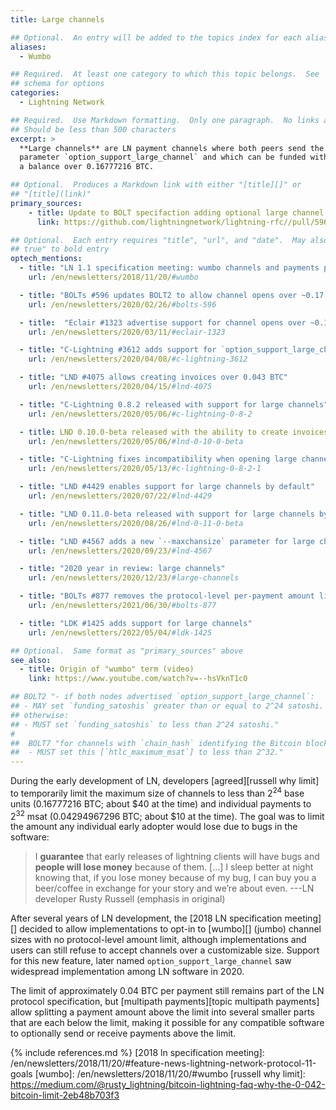 ```yaml
---
title: Large channels

## Optional.  An entry will be added to the topics index for each alias
aliases:
  - Wumbo

## Required.  At least one category to which this topic belongs.  See
## schema for options
categories:
  - Lightning Network

## Required.  Use Markdown formatting.  Only one paragraph.  No links allowed.
## Should be less than 500 characters
excerpt: >
  **Large channels** are LN payment channels where both peers send the
  parameter `option_support_large_channel` and which can be funded with
  a balance over 0.16777216 BTC.

## Optional.  Produces a Markdown link with either "[title][]" or
## "[title](link)"
primary_sources:
    - title: Update to BOLT specifaction adding optional large channel support
      link: https://github.com/lightningnetwork/lightning-rfc//pull/596

## Optional.  Each entry requires "title", "url", and "date".  May also use "feature:
## true" to bold entry
optech_mentions:
  - title: "LN 1.1 specification meeting: wumbo channels and payments proposal"
    url: /en/newsletters/2018/11/20/#wumbo

  - title: "BOLTs #596 updates BOLT2 to allow channel opens over ~0.17 BTC"
    url: /en/newsletters/2020/02/26/#bolts-596

  - title:  "Eclair #1323 advertise support for channel opens over ~0.17 BTC"
    url: /en/newsletters/2020/03/11/#eclair-1323

  - title: "C-Lightning #3612 adds support for `option_support_large_channel`"
    url: /en/newsletters/2020/04/08/#c-lightning-3612

  - title: "LND #4075 allows creating invoices over 0.043 BTC"
    url: /en/newsletters/2020/04/15/#lnd-4075

  - title: "C-Lightning 0.8.2 released with support for large channels"
    url: /en/newsletters/2020/05/06/#c-lightning-0-8-2

  - title: LND 0.10.0-beta released with the ability to create invoices over 0.043 BTC
    url: /en/newsletters/2020/05/06/#lnd-0-10-0-beta

  - title: "C-Lightning fixes incompatibility when opening large channels with Eclair"
    url: /en/newsletters/2020/05/13/#c-lightning-0-8-2-1

  - title: "LND #4429 enables support for large channels by default"
    url: /en/newsletters/2020/07/22/#lnd-4429

  - title: "LND 0.11.0-beta released with support for large channels by default"
    url: /en/newsletters/2020/08/26/#lnd-0-11-0-beta

  - title: "LND #4567 adds a new `--maxchansize` parameter for large channels"
    url: /en/newsletters/2020/09/23/#lnd-4567

  - title: "2020 year in review: large channels"
    url: /en/newsletters/2020/12/23/#large-channels

  - title: "BOLTs #877 removes the protocol-level per-payment amount limit"
    url: /en/newsletters/2021/06/30/#bolts-877

  - title: "LDK #1425 adds support for large channels"
    url: /en/newsletters/2022/05/04/#ldk-1425

## Optional.  Same format as "primary_sources" above
see_also:
  - title: Origin of "wumbo" term (video)
    link: https://www.youtube.com/watch?v=--hsVknT1c0

## BOLT2 "- if both nodes advertised `option_support_large_channel`:
## - MAY set `funding_satoshis` greater than or equal to 2^24 satoshi.
## otherwise:
## - MUST set `funding_satoshis` to less than 2^24 satoshi."
#
##  BOLT7 "for channels with `chain_hash` identifying the Bitcoin blockchain:
##  - MUST set this [`htlc_maximum_msat`] to less than 2^32."
---
```

During the early development of LN, developers [agreed][russell why
limit] to temporarily limit the maximum size of channels to less than
2<sup>24</sup> base units (0.16777216 BTC; about $40 at the time) and
individual payments to 2<sup>32</sup> msat (0.04294967296 BTC; about
$10 at the time).  The goal was to limit the amount any individual
early adopter would lose due to bugs in the software:

> I **guarantee** that early releases of lightning clients will have
> bugs and **people will lose money** because of them. [...] I sleep
> better at night knowing that, if you lose money because of my bug, I
> can buy you a beer/coffee in exchange for your story and we’re about
> even. ---LN developer Rusty Russell (emphasis in original)

After several years of LN development, the [2018 LN specification
meeting][] decided to allow implementations to opt-in to [wumbo][]
(jumbo) channel sizes with no protocol-level amount limit, although
implementations and users can still refuse to accept channels over
a customizable size.  Support for this new feature, later named
`option_support_large_channel` saw widespread implementation among LN
software in 2020.

The limit of approximately 0.04 BTC per payment still remains part of
the LN protocol specification, but [multipath payments][topic
multipath payments] allow splitting a payment amount above the limit
into several smaller parts that are each below the limit, making it
possible for any compatible software to optionally send or receive
payments above the limit.

{% include references.md %}
[2018 ln specification meeting]: /en/newsletters/2018/11/20/#feature-news-lightning-network-protocol-11-goals
[wumbo]: /en/newsletters/2018/11/20/#wumbo
[russell why limit]: https://medium.com/@rusty_lightning/bitcoin-lightning-faq-why-the-0-042-bitcoin-limit-2eb48b703f3
